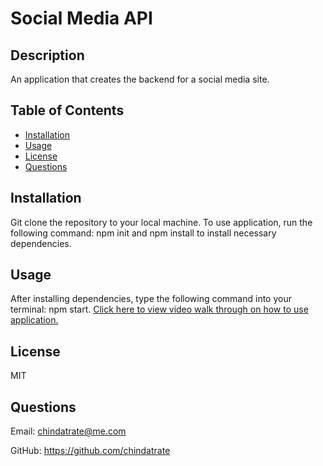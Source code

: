 # Social Media API
    
## Description
An application that creates the backend for a social media site. 

## Table of Contents
* [Installation](#installation)
* [Usage](#usage)
* [License](#license)
* [Questions](#questions)

## Installation
Git clone the repository to your local machine. To use application, run the following command: npm init and npm install to install necessary dependencies.

## Usage
After installing dependencies, type the following command into your terminal: npm start. [Click here to view video walk through on how to use application.](https://drive.google.com/file/d/1YOR-_alOD9ibQJOUdwKaqELmt6f0d-ud/view)

## License
MIT

## Questions
Email: chindatrate@me.com

GitHub: https://github.com/chindatrate